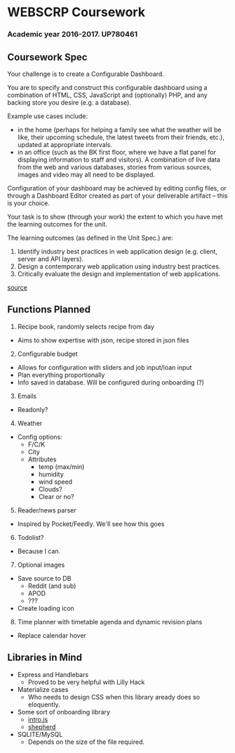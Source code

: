 # WEBSCRP Coursework
### Academic year 2016-2017. UP780461

## Coursework Spec

Your challenge is to create a Configurable Dashboard.

You are to specify and construct this configurable dashboard using a combination of HTML, CSS, JavaScript and (optionally) PHP, and any backing store you desire (e.g. a database).

Example use cases include:
 - in the home (perhaps for helping a family see what the weather will be like, their upcoming schedule, the latest tweets from their friends, etc.), updated at appropriate intervals.
 - in an office (such as the BK first floor, where we have a flat panel for displaying information to staff and visitors).  A combination of live data from the web and various databases, stories from various sources, images and video may all need to be displayed.

Configuration of your dashboard may be achieved by editing config files, or through a Dashboard Editor created as part of your deliverable artifact – this is your choice.

Your task is to show (through your work) the extent to which you have met the learning outcomes for the unit.

The learning outcomes (as defined in the Unit Spec.) are:
1. Identify industry best practices in web application design (e.g. client, server and API layers).
2. Design a contemporary web application using industry best practices.
3. Critically evaluate the design and implementation of web applications.

[source](https://docs.google.com/document/d/1YL-uOZZdTNC2h732EVLKYnk2VgowFtR6tGRPS_qzuJg/edit)

## Functions Planned
1. Recipe book, randomly selects recipe from day
  - Aims to show expertise with json, recipe stored in json files
2. Configurable budget
  - Allows for configuration with sliders and job input/loan input
  - Plan everything proportionally
  - Info saved in database. Will be configured during onboarding (?)
3. Emails
  - Readonly?
4. Weather
  - Config options:
    - F/C/K
    - City
    - Attributes
      - temp (max/min)
      - humidity
      - wind speed
      - Clouds?
      - Clear or no?
5. Reader/news parser
  - Inspired by Pocket/Feedly. We'll see how this goes
6. Todolist?
  - Because I can.
7. Optional images
  - Save source to DB
    - Reddit (and sub)
    - APOD
    - ???
  - Create loading icon
8. Time planner with timetable agenda and dynamic revision plans
  - Replace calendar hover

## Libraries in Mind
- Express and Handlebars
  - Proved to be very helpful with Lilly Hack
- Materialize cases
  - Who needs to design CSS when this library aready does so eloquently.
- Some sort of onboarding library
  - [intro.js](http://introjs.com/)
  - [shepherd](http://github.hubspot.com/shepherd/docs/welcome/)
- SQLITE/MySQL
  - Depends on the size of the file required.
